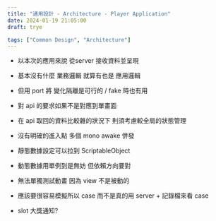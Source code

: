 ```yaml
---
title: "通用設計 - Architecture - Player Application"
date: 2024-01-19 21:05:00
draft: trye

tags: ["Common Design", "Architecture"]
---
```


- 以本次的應用來說 從server 接收資料並呈現
- 基本沒有什麼 業務邏輯 就算有也是 應用邏輯
- 但用 port 將 變化隔離是可行的 / fake 時也有用
- 對 api 的要求如果不是對應到單畫面 
- 在 api 取回的資料比較雜的狀況下 則須考慮較全局的狀態管理



- 沒有明確的進入點 多個 mono awake 併發
- 靜態數據設定可以拉到 ScriptableObject
- 動態數據用單例到是無妨 但依賴方向要對
- 無法單獨測試動畫 因為 view 不是被動的
- 應該要很容易模擬所以 case 而不是真的用 server + 記錄檔來看 case
- slot 大獎通知?

